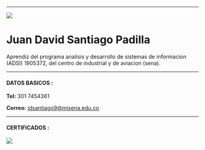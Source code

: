 ----------------------------------------
![](https://github.com/juan2209/enlace/blob/master/img/foto.jpg)  
# Juan David Santiago Padilla

Aprendiz del programa analisis y desarrollo de sistemas de informacion (ADSI) 1905372, del centro de industrial y de aviacion (sena).

----------------------------------------
#### DATOS BASICOS :
**Tel:**
301 7454361

**Correo:**
jdsantiago9@misena.edu.co

----------------------------------------

#### CERTIFICADOS :

![](https://github.com/juan2209/enlace/blob/master/img/curso.png)

